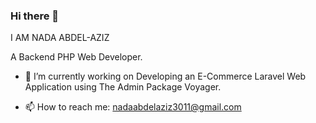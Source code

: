 ### Hi there 👋

I AM NADA ABDEL-AZIZ 

A Backend PHP Web Developer.

- 🔭 I’m currently working on Developing an E-Commerce Laravel Web Application using The Admin Package Voyager. 

 

- 📫 How to reach me: nadaabdelaziz3011@gmail.com

<!--
**Nadoabdelaziz/Nadoabdelaziz** is a ✨ _special_ ✨ repository because its `README.md` (this file) appears on your GitHub profile.

Here are some ideas to get you started:

- 🔭 I’m currently working on Developing an E-Commerce Laravel Web Application using The Admin Package Voyager.
- 🌱 I’m currently learning Object Oriented PHP $ MVC 
- 👯 I’m looking to collaborate on ...
- 🤔 I’m looking for help with ...
- 💬 Ask me about ...
- 📫 How to reach me: nadaabdelaziz3011@gmail.com
- 😄 Pronouns: ...
- ⚡ Fun fact: ...
-->
